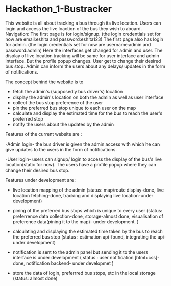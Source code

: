 # Hackathon_1-Bustracker
This website is all about tracking a bus through its live location. Users can login and access the live loaction of the bus they wish to aboard.
Navigation:
The first page is for login/signup. (the login credentials set for now are email:eshita and password:eshita123)
The first page also has login for admin. (the login credentials set for now are username:admin and password:admin)
Here the interfaces get changed for admin and user. 
The display of live location tracking will be same for user interface and admin interface.
But the profile popup changes. User get to change their desired bus stop. Admin can inform the users about any delays/ updates in the form of notifications.



The concept behind the website is to 
- fetch the admin's (supposedly bus driver's) location
- display the admin's location on both the admin as well as user interface
- collect the bus stop preference of the user
- pin the preferred bus stop unique to each user on the map
- calculate and display the estimated time for the bus to reach the user's preferred stop
- notify the users about the updates by the admin

                                  
Features of the current website are :

-Admin login- the bus driver is given the admin access with which he can give updates to the users in the form of notifications.

-User login- users can signup/ login to access the display of the bus's live location(static for now). The users have a profile popup where 
 they can change their desired bus stop.


Features under development are :

- live location mapping of the admin (status: map/route display-done, live location fetching-done, tracking and displaying live location-under development)

- pining of the preferred bus stops which is unique to every user (status: preferrence data collection-done, storage-almost done, visualisation of preference data(pining it to the map)- 
  under development. )

- calculating and displaying the estimated time taken by the bus to reach the preferred bus stop (status : estimation api-found, integrating the api-under development)

- notification is sent to the admin panel but sending it to the users interface is under development ( status : user notification [html+css]- done, notification backend- under 
  developmet )

- store the data of login, preferrred bus stops, etc in the local storage (status: almost done)
